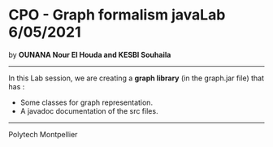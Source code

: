 # CPO - Graph formalism javaLab 6/05/2021

by __OUNANA Nour El Houda and KESBI Souhaila__

-----------------
In this Lab session, we are creating a __graph library__ (in the graph.jar file) that has :
  + Some classes for graph representation.
  + A javadoc documentation of the src files.

-----------------
Polytech Montpellier
